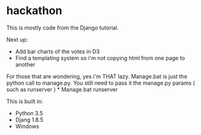 # hackathon

This is mostly code from the Django tutorial. 

Next up:
  * Add bar charts of the votes in D3
  * Find a templating system so i'm not copying html from one page to another
  
For those that are wondering, yes i'm THAT lazy. Manage.bat is just the python call to manage.py.
  You still need to pass it the manage.py params ( such as runserver )
    * Manage.bat runserver
  
This is built in:
  * Python 3.5
  * Djang 1.8.5
  * Windows
